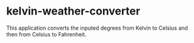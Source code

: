 # kelvin-weather-converter
This application converts the inputed degrees from Kelvin to Celsius and then from Celsius to Fahrenheit.
